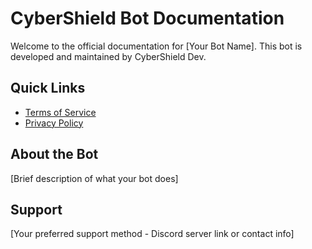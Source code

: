 # CyberShield Bot Documentation

Welcome to the official documentation for [Your Bot Name]. This bot is developed and maintained by CyberShield Dev.

## Quick Links
- [Terms of Service](./terms)
- [Privacy Policy](./privacy)

## About the Bot
[Brief description of what your bot does]

## Support
[Your preferred support method - Discord server link or contact info]
